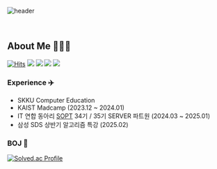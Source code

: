 ![header](https://capsule-render.vercel.app/api?type=venom&animation=fadeIn&color=timeGradient&height=200&text=Welcome%20to%20My%20Github%20👋&fontSize=45&fontColor=black)  

<br>

## About Me 👩🏻‍💻
[![Hits](https://hits.seeyoufarm.com/api/count/incr/badge.svg?url=https%3A%2F%2Fgithub.com%2Fkgy1008&count_bg=%2349A800&title_bg=%23000000&icon=github.svg&icon_color=%23E7E7E7&title=github&edge_flat=false)](https://hits.seeyoufarm.com)
<a href="https://www.linkedin.com/in/kgy1008/"><img src="https://img.shields.io/badge/LinkedIn-0A66C2?style=flat&logo=inspire&logoColor=white"/></a>
<a href="https://www.instagram.com/k.__.gyeon/"><img src="https://img.shields.io/badge/Instagram-dd2a7b?style=flat&logo=Instagram&logoColor=white"/></a>
<a href="https://wing1008.tistory.com/"><img src="https://img.shields.io/badge/tistory-EC6653?style=flat&logo=tistory&logoColor=white"/></a>
<a href="https://velog.io/@yeoni_"><img src="https://img.shields.io/badge/Velog-20C997?style=flat&logo=Velog&logoColor=white"/></a>

### Experience ✈️
- SKKU Computer Education
- KAIST Madcamp  (2023.12 ~ 2024.01)
- IT 연합 동아리 [SOPT](https://www.sopt.org/) 34기 / 35기 SERVER 파트원 (2024.03 ~ 2025.01)
- 삼성 SDS 상반기 알고리즘 특강          (2025.02)

### BOJ 🏹
[![Solved.ac Profile](http://mazassumnida.wtf/api/v2/generate_badge?boj=komguma20)](https://solved.ac/komguma20/)


